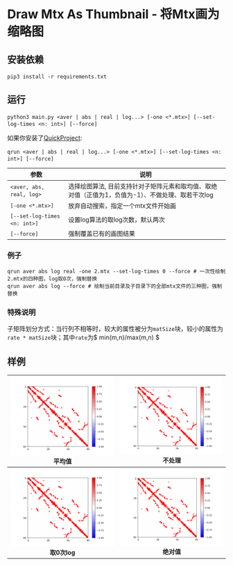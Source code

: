# Draw Mtx As Thumbnail - 将Mtx画为缩略图

## 安装依赖

```shell
pip3 install -r requirements.txt
```

## 运行

```shell
python3 main.py <aver | abs | real | log...> [-one <*.mtx>] [--set-log-times <n: int>] [--force]
```

如果你安装了[QuickProject](https://github.com/Rhythmicc/QuickProject):

```shell
qrun <aver | abs | real | log...> [-one <*.mtx>] [--set-log-times <n: int>] [--force]
```

| 参数                         | 说明                                                         |
| ---------------------------- | ------------------------------------------------------------ |
| `<aver, abs, real, log>`  | 选择绘图算法, 目前支持针对子矩阵元素和取均值、取绝对值（正值为1，负值为-1）、不做处理、取若干次log |
| `[-one <*.mtx>]`             | 放弃自动搜索，指定一个mtx文件开始画                          |
| `[--set-log-times <n: int>]` | 设置log算法的取log次数，默认两次                             |
| `[--force]`                  | 强制覆盖已有的画图结果                                       |

### 例子

```shell
qrun aver abs log real -one 2.mtx --set-log-times 0 --force # 一次性绘制2.mtx的四种图，log取0次，强制替换
qrun aver abs log --force # 绘制当前目录及子目录下的全部mtx文件的三种图，强制替换
```

### 特殊说明

子矩阵划分方式：当行列不相等时，较大的属性被分为`matSize`块，较小的属性为`rate * matSize`块；其中`rate`为$ min(m,n)/max(m,n) $

## 样例

|     ![](./dist/ash85_aver.svg)<br />平均值     |    ![](./dist/ash85_real.svg)<br />不处理    |
| :--------------------------------------------: | :------------------------------------------: |
| ![](./dist/ash85_log.svg)<br /><b>取0次log</b> | ![](./dist/ash85_abs.svg)<br /><b>绝对值</b> |


